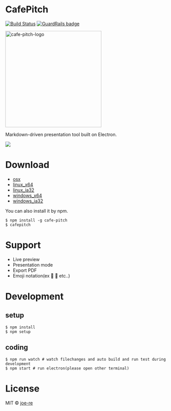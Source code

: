 # CafePitch
[![Build Status](https://travis-ci.org/joe-re/cafe-pitch.svg?branch=master)](https://travis-ci.org/joe-re/cafe-pitch) [![GuardRails badge](https://badges.production.guardrails.io/shtakai/cafe-pitch.svg)](https://www.guardrails.io)

<img height="300" alt="cafe-pitch-logo" src="https://cloud.githubusercontent.com/assets/4954534/15095077/8e43e32e-14f2-11e6-98b4-6124b0e4561d.png"/>

Markdown-driven presentation tool built on Electron.

![](https://cloud.githubusercontent.com/assets/4954534/15095492/7192a2d6-1503-11e6-9e2e-8b86839b73cb.gif)

# Download

- [osx](https://github.com/joe-re/cafe-pitch/releases/download/v0.0.5/osx.zip)
- [linux_x64](https://github.com/joe-re/cafe-pitch/releases/download/v0.0.5/linux_x64.zip)
- [linux_ia32](https://github.com/joe-re/cafe-pitch/releases/download/v0.0.5/linux_ia32.zip)
- [windows_x64](https://github.com/joe-re/cafe-pitch/releases/download/v0.0.5/win_x64.zip)
- [windows_ia32](https://github.com/joe-re/cafe-pitch/releases/download/v0.0.5/win_ia32.zip)

You can also install it by npm.

```
$ npm install -g cafe-pitch
$ cafepitch
```

# Support
- Live preview
- Presentation mode
- Export PDF
- Emoji notation(ex :tada: :bow: etc..)

# Development

## setup
```
$ npm install
$ npm setup
```

## coding
```
$ npm run watch # watch filechanges and auto build and run test during development
$ npm start # run electron(please open other terminal)
```

# License

MIT © [joe-re](https://github.com/joe-re)
